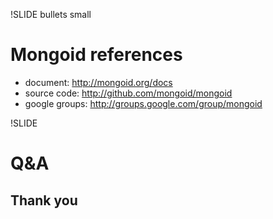 !SLIDE bullets small

# Mongoid references #

* document: http://mongoid.org/docs
* source code: http://github.com/mongoid/mongoid
* google groups: http://groups.google.com/group/mongoid

!SLIDE

# Q&A

## Thank you ##
